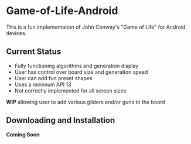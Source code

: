 Game-of-Life-Android
====================

This is a fun implementation of John Conway's "Game of Life" for Android devices.

Current Status
--------------

* Fully functioning algorithms and generation display
* User has control over board size and generation speed
* User can add fun preset shapes
* Uses a minimum API 13
* Not correctly implemented for all screen sizes

**WIP**
allowing user to add various gliders and/or guns to the board

Downloading and Installation
----------------------------

**Coming Soon**

